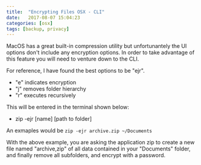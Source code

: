 ```yaml
---
title:  "Encrypting Files OSX - CLI"
date:   2017-08-07 15:04:23
categories: [osx]
tags: [backup, privacy]
---
```

MacOS has a great built-in compression utility but unfortunantely the UI options don't include any encryption options.  In 
order to take advantage of this feature you will need to venture down to the CLI.

For reference, I have found the best options to be "ejr".
* "e" indicates encryption
* "j" removes folder hierarchy
* "r" executes recursively

This will be entered in the terminal shown below:
* zip -ejr [name] [path to folder]

An exmaples would be  ```zip -ejr archive.zip ~/Documents```

With the above example, you are asking the application zip to create a new file named "archive,zip" of all data contained in
your "Documents" folder, and finally remove all subfolders, and encrypt with a password.
